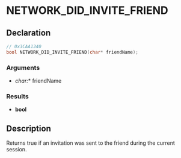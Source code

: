 # NETWORK_DID_INVITE_FRIEND

## Declaration
```cpp
// 0x3CAA1340
bool NETWORK_DID_INVITE_FRIEND(char* friendName);
```

### Arguments
- **char*:** friendName

### Results
- **bool**

## Description
Returns true if an invitation was sent to the friend during the current session.